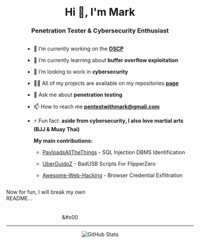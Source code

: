 <h1 align="center">Hi 👋, I'm Mark</h1>
<h3 align="center">Penetration Tester & Cybersecurity Enthusiast</h3>

<div style="display: flex; justify-content: center;">
  <div style="padding-left: 50px;">

  - 🔭 I’m currently working on the [**OSCP**](https://www.offsec.com/courses/pen-200/)

  - 🌱 I’m currently learning about **buffer overflow exploitation**

  - 👯 I’m looking to work in **cybersecurity**

  - 👨‍💻 All of my projects are available on my repositories [**page**](https://github.com/MarkCyber?tab=repositories)

  - 💬 Ask me about **penetration testing**

  - 📫 How to reach me **pentestwithmark@gmail.com**

  - ⚡ Fun fact: **aside from cybersecurity, I also love martial arts (BJJ & Muay Thai)**

    **My main contributions:** 

    - [PayloadsAllTheThings](https://github.com/swisskyrepo/PayloadsAllTheThings) - SQL Injection DBMS Identification

    - [UberGuidoZ](https://github.com/UberGuidoZ/Flipper) - BadUSB Scripts For FlipperZero

    - [Awesome-Web-Hacking](https://github.com/infoslack/awesome-web-hacking) - Browser Credential Exfiltration

  </div>
</div>

Now for fun, I will break my own README...&#x00A0;&#x00A0;&#x00A0;&#x00A0;&#x00A0;&#x00A0;&#x00A0;&#x00A0;&#x00A0;&#x00A0;&#x00A0;&#x00A0;&#x00A0;&#x00A0;&#x00A0;&#x00A0;&#x00A0;&#x00A0;&#x00A0;&#x00A0;&#x00A0;&#x00A0;&#x00A0;&#x00A0;&#x00A0;&#x00A0;&#x00A0;&#x00A0;&#x00A0;&#x00A0;&#x00A0;&#x00A0;&#x00A0;&#x00A0;&#x00A0;&#x00A0;&#x00A0;&#x00A0;&#x00A0;&#x00A0;&#x00A0;&#x00A0;&#x00A0;&#x00A0;&#x00A0;&#x00A0;&#x00A0;&#x00A0;&#x00A0;&#x00A0;&#x00A0;&#x00A0;&#x00A0;&#x00A0;&#x00A0;&#x00A0;&#x00A0;&#x00A0;&#x00A0;&#x00A0;&#x00A0;&#x00A0;&#x00A0;&#x00A0;&#x00A0;&#x00A0;&#x00A0;&#x00A0;&#x00A0;&#x00A0;&#x00A0;&#x00A0;&#x00A0;&#x00A0;&#x00A0;&#x00A0;&#x00A0;&#x00A0;&#x00A0;&#x00A0;&#x00A0;&#x00A0;&#x00A0;&#x00A0;&#x00A0;&#x00A0;&#x00A0;&#x00A0;&#x00A0;&#x00A0;&#x00A0;&#x00A0;&#x00A0;&#x00A0;&#x00A0;&#x00A0;&#x00A0;&#x00A0;&#x00A0;&#x00A0;&#x00A0;&#x00A0;&#x00A0;&#x00A0;&#x00A0;&#x00A0;&#x00A0;&#x00A0;&#x00A0;&#x00A0;&#x00A0;&#x00A0;&#x00A0;&#x00A0;&#x00A0;&#x00A0;&#x00A0;&#x00A0;&#x00A0;&#x00A0;&#x00A0;&#x00A0;&#x00A0;&#x00A0;&#x00A0;&#x00A0;&#x00A0;&#x00A0;&#x00A0;&#x00A0;&#x00A0;&#x00A0;&#x00A0;&#x00A0;&#x00A0;&#x00A0;&#x00A0;&#x00A0;&#x00A0;&#x00A0;&#x00A0;&#x00A0;&#x00A0;&#x00A0;&#x00A0;&#x00A0;&#x00A0;&#x00A0;&#x00A0;&#x00A0;&#x00A0;&#x00A0;&#x00A0;&#x00A0;&#x00A0;&#x00A0;&#x00A0;&#x00A0;&#x00A0;&#x00A0;&#x00A0;&#x00A0;&#x00A0;&#x00A0;&#x00A0;&#x00A0;&#x00A0;&#x00A0;&#x00A0;&#x00A0;&#x00A0;&#x00A0;&#x00A0;&#x00A0;&#x00A0;&#x00A0;&#x00A0;&#x00A0;&#x00A0;&#x00A0;&#x00A0;&#x00A0;&#x00A0;&#x00A0;&#x00A0;&#x00A0;&#x00A0;&#x00A0;&#x00A0;&#x00A0;&#x00A0;&#x00A0;&#x00A0;&#x00A0;&#x00A0;&#x00A0;&#x00A0;&#x00A0;&#x00A0;&#x00A0;&#x00A0;&#x00A0;&#x00A0;&#x00A0;&#x00A0;&#x00A0;&#x00A0;&#x00A0;&#x00A0;&#x00A0;&#x00A0;&#x00A0;&#x00A0;&#x00A0;&#x00A0;&#x00A0;&#x00A0;&#x00A0;&#x00A0;&#x00A0;&#x00A0;&#x00A0;&#x00A0;&#x00A0;&#x00A0;&#x00A0;&#x00A0;&#x00A0;&#x00A0;&#x00A0;&#x00A0;&#x00A0;&#x00A0;&#x00A0;&#x00A0;&#x00A0;&#x00A0;&#x00A0;&#x00A0;&#x00A0;&#x00A0;&#x00A0;&#x00A0;&#x00A0;&#x00A0;&#x00A0;&#x00A0;&#x00A0;&#x00A0;&#x00A0;&#x00A0;&#x00A0;&#x00A0;&#x00A0;&#x00A0;&#x00A0;&#x00A0;&#x00A0;&#x00A0;&#x00A0;&#x00A0;&#x00A0;&#x00A0;&#x00A0;&#x00A0;&#x00A0;&#x00A0;&#x00A0;&#x00A0;&#x00A0;&#x00A0;&#x00A0;&#x00A0;&#x00A0;&#x00A0;&#x00A0;&#x00A0;&#x00A0;&#x00A0;&#x00A0;&#x00A0;&#x00A0;&#x00A0;&#x00A0;&#x00A0;&#x00A0;&#x00A0;&#x00A0;&#x00A0;&#x00A0;&#x00A0;&#x00A0;&#x00A0;&#x00A0;&#x00A0;&#x00A0;&#x00A0;&#x00A0;&#x00A0;&#x00A0;&#x00A0;&#x00A0;&#x00A0;&#x00A0;&#x00A0;&#x00A0;&#x00A0;&#x00A0;&#x00A0;&#x00A0;&#x00A0;&#x00A0;&#x00A0;&#x00A0;&#x00A0;&#x00A0;&#x00A0;&#x00A0;&#x00A0;&#x00A0;&#x00A0;&#x00A0;&#x00A0;&#x00A0;&#x00A0;&#x00A0;&#x00A0;&#x00A0;&#x00A0;&#x00A0;&#x00A0;&#x00A0;&#x00A0;&#x00A0;&#x00A0;&#x00A0;&#x00A0;&#x00A0;&#x00A0;&#x00A0;&#x00A0;&#x00A0;&#x00A0;&#x00A0;&#x00A0;&#x00A0;&#x00A0;&#x00A0;&#x00A0;&#x00A0;&#x00A0;&#x00A0;&#x00A0;&#x00A0;&#x00A0;&#x00A0;&#x00A0;&#x00A0;&#x00A0;&#x00A0;&#x00A0;&#x00A0;&#x00A0;&#x00A0;&#x00A0;&#x00A0;&#x00A0;&#x00A0;&#x00A0;&#x00A0;&#x00A0;&#x00A0;&#x00A0;&#x00A0;&#x00A0;&#x00A0;&#x00A0;&#x00A0;&#x00A0;&#x00A0;&#x00A0;&#x00A0;&#x00A0;&#x00A0;&#x00A0;&#x00A0;&#x00A0;&#x00A0;&#x00A0;&#x00A0;&#x00A0;&#x00A0;&#x00A0;&#x00A0;&#x00A0;&#x00A0;&#x00A0;&#x00A0;&#x00A0;&#x00A0;&#x00A0;&#x00A0;&#x00A0;&#x00A0;&#x00



---
<p align="center">
  <img src="https://github-readme-stats.vercel.app/api?username=markcyber&show_icons=true&theme=github_dark&hide_rank=true&hide_title=true&disable_animations=true&hide=issues,prs&show=prs_merged" alt="GitHub Stats"/>
</p>

<!-- https://github.com/anuraghazra/github-readme-stats for stats-->

